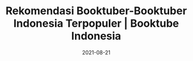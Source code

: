 ---
title: Rekomendasi Booktuber-Booktuber Indonesia Terpopuler | Booktube Indonesia
slug: https://www.youtube.com/watch?v=Lc1h8_x5G4Q
date:  "2021-08-21"
playlist: "#BAHASBUKU"
featured_image: https://img.youtube.com/vi/Lc1h8_x5G4Q/maxresdefault.jpg
---